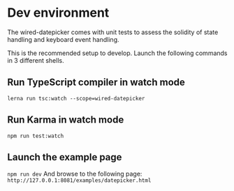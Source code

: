 # Dev environment
The wired-datepicker comes with unit tests to assess the solidity of state handling and keyboard event handling.

This is the recommended setup to develop. Launch the following commands in 3 different shells.
## Run TypeScript compiler in watch mode
``lerna run tsc:watch --scope=wired-datepicker``

## Run Karma in watch mode
``npm run test:watch``

## Launch the example page
``npm run dev`` 
And browse to the following page:
``http://127.0.0.1:8081/examples/datepicker.html``

